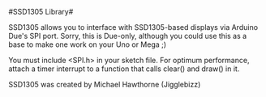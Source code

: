 #SSD1305 Library#

SSD1305 allows you to interface with SSD1305-based displays via Arduino Due's SPI port. Sorry, this is Due-only, although you could use this as a base to make one work on your Uno or Mega ;)

You must include <SPI.h> in your sketch file. For optimum performance, attach a timer interrupt
to a function that calls clear() and draw() in it.

SSD1305 was created by Michael Hawthorne (Jigglebizz)